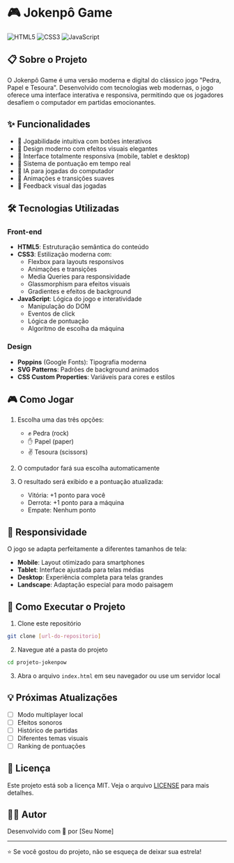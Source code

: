 # 🎮 Jokenpô Game

![HTML5](https://img.shields.io/badge/HTML5-E34F26?style=for-the-badge&logo=html5&logoColor=white)
![CSS3](https://img.shields.io/badge/CSS3-1572B6?style=for-the-badge&logo=css3&logoColor=white)
![JavaScript](https://img.shields.io/badge/JavaScript-F7DF1E?style=for-the-badge&logo=javascript&logoColor=black)

## 📋 Sobre o Projeto

O Jokenpô Game é uma versão moderna e digital do clássico jogo "Pedra, Papel e Tesoura". Desenvolvido com tecnologias web modernas, o jogo oferece uma interface interativa e responsiva, permitindo que os jogadores desafiem o computador em partidas emocionantes.

## ✨ Funcionalidades

- 🎯 Jogabilidade intuitiva com botões interativos
- 🎨 Design moderno com efeitos visuais elegantes
- 📱 Interface totalmente responsiva (mobile, tablet e desktop)
- 🎲 Sistema de pontuação em tempo real
- 🤖 IA para jogadas do computador
- 🌈 Animações e transições suaves
- 🎵 Feedback visual das jogadas

## 🛠️ Tecnologias Utilizadas

### Front-end

- **HTML5**: Estruturação semântica do conteúdo
- **CSS3**: Estilização moderna com:
  - Flexbox para layouts responsivos
  - Animações e transições
  - Media Queries para responsividade
  - Glassmorphism para efeitos visuais
  - Gradientes e efeitos de background
- **JavaScript**: Lógica do jogo e interatividade
  - Manipulação do DOM
  - Eventos de click
  - Lógica de pontuação
  - Algoritmo de escolha da máquina

### Design

- **Poppins** (Google Fonts): Tipografia moderna
- **SVG Patterns**: Padrões de background animados
- **CSS Custom Properties**: Variáveis para cores e estilos

## 🎮 Como Jogar

1. Escolha uma das três opções:

   - ✊ Pedra (rock)
   - ✋ Papel (paper)
   - ✌️ Tesoura (scissors)

2. O computador fará sua escolha automaticamente

3. O resultado será exibido e a pontuação atualizada:
   - Vitória: +1 ponto para você
   - Derrota: +1 ponto para a máquina
   - Empate: Nenhum ponto

## 📱 Responsividade

O jogo se adapta perfeitamente a diferentes tamanhos de tela:

- **Mobile**: Layout otimizado para smartphones
- **Tablet**: Interface ajustada para telas médias
- **Desktop**: Experiência completa para telas grandes
- **Landscape**: Adaptação especial para modo paisagem

## 🚀 Como Executar o Projeto

1. Clone este repositório

```bash
git clone [url-do-repositorio]
```

2. Navegue até a pasta do projeto

```bash
cd projeto-jokenpow
```

3. Abra o arquivo `index.html` em seu navegador ou use um servidor local

## 💡 Próximas Atualizações

- [ ] Modo multiplayer local
- [ ] Efeitos sonoros
- [ ] Histórico de partidas
- [ ] Diferentes temas visuais
- [ ] Ranking de pontuações

## 📝 Licença

Este projeto está sob a licença MIT. Veja o arquivo [LICENSE](LICENSE) para mais detalhes.

## 👨‍💻 Autor

Desenvolvido com 💜 por [Seu Nome]

---

⭐ Se você gostou do projeto, não se esqueça de deixar sua estrela!
